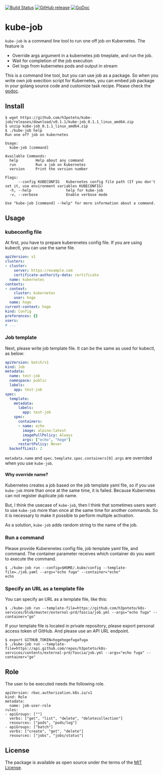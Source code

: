 [![Build Status](https://travis-ci.com/h3poteto/kube-job.svg?branch=master)](https://travis-ci.com/h3poteto/kube-job)
[![GitHub release](http://img.shields.io/github/release/h3poteto/kube-job.svg?style=flat)](https://github.com/h3poteto/kube-job/releases)
[![GoDoc](https://godoc.org/github.com/h3poteto/kube-job/job?status.svg)](https://godoc.org/github.com/h3poteto/kube-job/job)


# kube-job

`kube-job` is a command line tool to run one off job on Kubernetes. The feature is

- Override args argument in a kubernetes job tmeplate, and run the job.
- Wait for completion of the job execution
- Get logs from kubernetes pods and output in stream

This is a command line tool, but you can use job as a package. So when you write own job execition script for Kubernetes, you can embed job package in your golang source code and customize task recipe. Please check the [godoc](https://godoc.org/github.com/h3poteto/kube-job/job).

## Install
```
$ wget https://github.com/h3poteto/kube-job/releases/download/v0.1.1/kube-job_0.1.1_linux_amd64.zip
$ unzip kube-job_0.1.1_linux_amd64.zip
$ ./kube-job help
Run one off job on kubernetes

Usage:
  kube-job [command]

Available Commands:
  help        Help about any command
  run         Run a job on Kubernetes
  version     Print the version number

Flags:
      --config KUBECONFIG   Kubernetes config file path (If you don't set it, use environment variables KUBECONFIG)
  -h, --help                help for kube-job
  -v, --verbose             Enable verbose mode

Use "kube-job [command] --help" for more information about a command.
```

## Usage
### kubeconfig file
At first, you have to prepare kuberenetes config file. If you are using kubectl, you can use the same file.

```yaml
apiVersion: v1
clusters:
- cluster:
    server: https://example.com
    certificate-authority-data: certificate
  name: kubernetes
contexts:
- context:
    cluster: kubernetes
    user: hoge
  name: hoge
current-context: hoge
kind: Config
preferences: {}
users:
# ...
```

### Job template
Next, please write job template file. It can be the same as used for kubectl, as below:

```yaml
apiVersion: batch/v1
kind: Job
metadata:
  name: test-job
  namespace: public
  labels:
    app: test-job
spec:
  template:
    metadata:
      labels:
        app: test-job
    spec:
      containers:
      - name: echo
        image: alpine:latest
        imagePullPolicy: Always
        args: ["echo", "hoge"]
      restartPolicy: Never
  backoffLimit: 2
```

`metadata.name` and `spec.template.spec.containers[0].args` are overrided when you use `kube-job`.

#### Why override name?
Kubernetes creates a job based on the job template yaml file, so if you use `kube-job` more than once at the same time, it is failed.
Because Kubernetes can not register duplicate job name.

But, I think the usecase of `kube-job`, then I think that sometimes users want to use `kube-job` more than once at the same time for another commands.
So it is necessary to make it possible to perform multiple activation.

As a solution, `kube-job` adds random string to the name of the job.


### Run a command

Please provide Kuberenetes config file, job template yaml file, and command.
The container parameter receives which container do you want to execute the command.

```
$ ./kube-job run --config=$HOME/.kube/config --template-file=./job.yaml --args="echo fuga" --container="echo"
echo
```

### Specify an URL as a template file

You can specify an URL as a template file, like this:

```
$ ./kube-job run --template-file=https://github.com/h3poteto/k8s-services/blob/master/external-prd/fascia/job.yml --args="echo fuga" --container="go"
```

If your template file is located in private repository, please export personal access token of GitHub. And please use an API URL endpoint.

```
$ export GITHUB_TOKEN=hogehogefugafuga
$ ./kube-job run --template-file=https://api.github.com/repos/h3poteto/k8s-services/contents/external-prd/fascia/job.yml --args="echo fuga" --container="go"
```

## Role

The user to be executed needs the following role.

```
apiVersion: rbac.authorization.k8s.io/v1
kind: Role
metadata:
  name: job-user-role
rules:
- apiGroups: [""]
  verbs: ["get", "list", "delete", "deletecollection"]
  resources: ["pods", "pods/log"]
- apiGroups: ["batch"]
  verbs: ["create", "get", "delete"]
  resources: ["jobs", "jobs/status"]
```

## License
The package is available as open source under the terms of the [MIT License](https://opensource.org/licenses/MIT).
